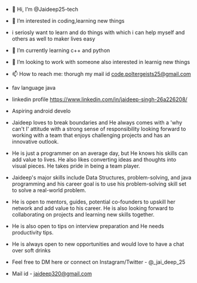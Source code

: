 - 👋 Hi, I’m @Jaideep25-tech
- 👀 I’m interested in coding,learning new things
- i seriosly want to learn and do things with which i can help myself and others as well to maker lives easy
- 🌱 I’m currently learning c++ and python
- 💞️ I’m looking to work with someone also interested in learnig new things
- 📫 How to reach me: thorugh my mail id code.poltergeists25@gmail.com
- fav language java
- linkedin profile https://www.linkedin.com/in/jaideep-singh-26a226208/
- Aspiring android develo
- Jaideep loves to break boundaries and He always comes with a 'why can't I' attitude with a strong sense of responsibility looking forward to working with a team that enjoys challenging projects and has an innovative outlook.

- He is just a programmer on an average day, but He knows his skills can add value to lives. He also likes converting ideas and thoughts into visual pieces. He takes pride in being a team player.

- Jaideep's major skills include Data Structures, problem-solving, and java programming and his career goal is to use his problem-solving skill set to solve a real-world problem.

- He is open to mentors, guides, potential co-founders to upskill her network and add value to his career. He is also looking forward to collaborating on projects and learning new skills together.

- He is also open to tips on interview preparation and He needs productivity tips.

- He is always open to new opportunities and would love to have a chat over soft drinks

- Feel free to DM here or connect on Instagram/Twitter - @_jai_deep_25
- Mail id - jaideep320@gmail.com
